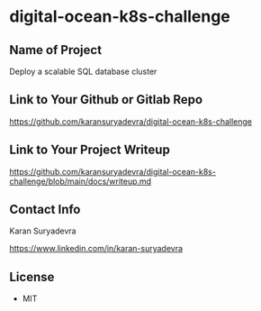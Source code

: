 # digital-ocean-k8s-challenge

## Name of Project
Deploy a scalable SQL database cluster

## Link to Your Github or Gitlab Repo
https://github.com/karansuryadevra/digital-ocean-k8s-challenge

## Link to Your Project Writeup
https://github.com/karansuryadevra/digital-ocean-k8s-challenge/blob/main/docs/writeup.md

## Contact Info
Karan Suryadevra

https://www.linkedin.com/in/karan-suryadevra

## License
- MIT

